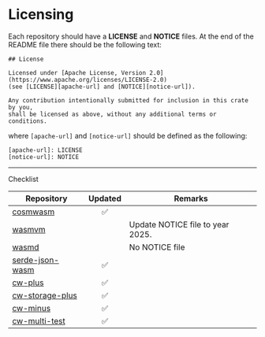 # Licensing

Each repository should have a **LICENSE** and **NOTICE** files.
At the end of the README file there should be the following text: 

```text
## License

Licensed under [Apache License, Version 2.0](https://www.apache.org/licenses/LICENSE-2.0)
(see [LICENSE][apache-url] and [NOTICE][notice-url]).

Any contribution intentionally submitted for inclusion in this crate by you,
shall be licensed as above, without any additional terms or conditions.
```

where `[apache-url]` and `[notice-url]` should be defined as the following:

```text
[apache-url]: LICENSE
[notice-url]: NOTICE
```

---

Checklist

| Repository        | Updated | Remarks                          |
|-------------------|:-------:|----------------------------------|
| [cosmwasm]        |    ✅    |                                  |
| [wasmvm]          |         | Update NOTICE file to year 2025. |
| [wasmd]           |         | No NOTICE file                   |
| [serde-json-wasm] |    ✅    |                                  |
| [cw-plus]         |    ✅    |                                  |
| [cw-storage-plus] |    ✅    |                                  |
| [cw-minus]        |    ✅    |                                  |
| [cw-multi-test]   |    ✅    |                                  |

[cosmwasm]: https://github.com/CosmWasm/cosmwasm
[cw-minus]: https://github.com/CosmWasm/cw-minus
[cw-multi-test]: https://github.com/CosmWasm/cw-multi-test
[cw-plus]: https://github.com/CosmWasm/cw-plus
[cw-storage-plus]: https://github.com/CosmWasm/cw-storage-plus
[serde-json-wasm]: https://github.com/CosmWasm/serde-json-wasm
[wasmd]: https://github.com/CosmWasm/wasmd
[wasmvm]: https://github.com/CosmWasm/wasmvm
